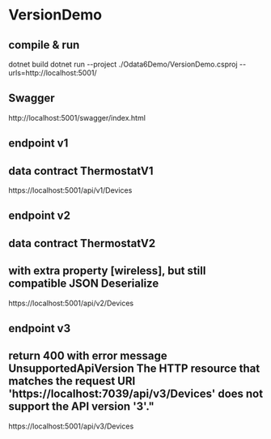 # VersionDemo

## compile & run
dotnet build
dotnet run --project ./Odata6Demo/VersionDemo.csproj --urls=http://localhost:5001/
##

## Swagger
http://localhost:5001/swagger/index.html
##

## endpoint v1
## data contract ThermostatV1
https://localhost:5001/api/v1/Devices
##

## endpoint v2 
## data contract ThermostatV2 
## with extra property [wireless], but still compatible JSON Deserialize <ThermostatV1>
https://localhost:5001/api/v2/Devices
##

## endpoint v3
## return 400 with error message UnsupportedApiVersion The HTTP resource that matches the request URI 'https://localhost:7039/api/v3/Devices' does not support the API version '3'."
https://localhost:5001/api/v3/Devices
##